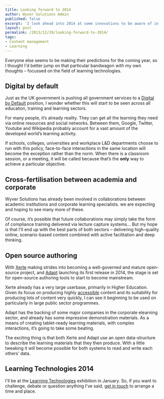 ```yaml
---
title: Looking forward to 2014
author: Wyver Solutions Admin
published: false
excerpt: 'I look ahead into 2014 at some innovations to be aware of in the field of learning technology - focussing on digital by default policies, collaboration between corporate and academic institutions, and open-source authoring tools.'
layout: post
permalink: /2013/12/29/looking-forward-to-2014/
tags:
- Content management
- Learning
---
```

Everyone else seems to be making their predictions for the coming year, so I thought I'd better jump on that particular bandwagon with my own thoughts &#8211; focussed on the field of learning technologies.

## Digital by default

Just as the UK government is pushing all government services to a <a href="https://www.gov.uk/service-manual/digital-by-default" target="_blank">Digital by Default</a> position, I wonder whether this will start to be seen across all education, training and learning sectors.

For many people, it&#8217;s already reality. They can get all the learning they need via online resources and social networks. Between them, Google, Twitter, Youtube and Wikipedia probably account for a vast amount of the developed world&#8217;s learning activity.

If schools, colleges, universities and workplace L&amp;D departments choose to run with this policy, face-to-face interactions in the same location will become the exception rather than the norm. When there is a classroom session, or a meeting, it will be called because that&#8217;s the **only** way to achieve a particular objective.

## Cross-fertilisation between academia and corporate

Wyver Solutions has already been involved in collaborations between academic institutions and corporate learning specialists. we are expecting and hoping to see many more of these.

Of course, it&#8217;s possible that future collaborations may simply take the form of compliance training delivered via lecture capture systems&#8230; But my hope is that I'll end up with the best parts of both sectors &#8211; delivering high-quality online, scenario-based content combined with active facilitation and deep thinking.

## Open source authoring

With <a href="http://www.xerte.org.uk/" target="_blank">Xerte</a> making strides into becoming a well-governed and mature open-source project, and <a href="https://community.adaptlearning.org/" target="_blank">Adapt</a> launching its first release in 2014, the stage is set for open-source authoring tools to start to become mainstream.

Xerte already has a very large userbase, primarily in Higher Education. Given its focus on producing highly <a href="http://www.w3.org/WAI/users/Overview.html" target="_blank">accessible</a> content and its suitability for producing lots of content very quickly, I can see it beginning to be used on particularly in large public sector programmes.

Adapt has the backing of some major companies in the corporate elearning sector, and already has some impressive demonstration materials. As a means of creating tablet-ready learning materials, with complex interactions, it&#8217;s going to take some beating.

The exciting thing is that both Xerte and Adapt use an open data-structure to describe the learning materials that they then produce. With a little tweaking it will become possible for both systems to read and write each others&#8217; data.

## Learning Technologies 2014

I'll be at the <a href="http://www.learningtechnologies.co.uk/" target="_blank">Learning Technologies</a> exhibition in January. So, if you want to challenge, debate or question anything I've said, <a title="Contact us" href="{{ site.url }}/contact-us/" target="_blank">get in touch</a> to arrange a time and place.
